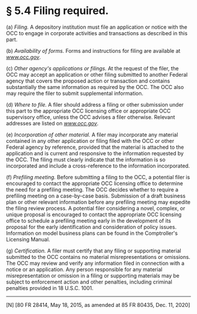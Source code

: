 # § 5.4   Filing required.

(a) *Filing.* A depository institution must file an application or notice with the OCC to engage in corporate activities and transactions as described in this part.


(b) *Availability of forms.* Forms and instructions for filing are available at *www.occ.gov*.


(c) *Other agency's applications or filings.* At the request of the filer, the OCC may accept an application or other filing submitted to another Federal agency that covers the proposed action or transaction and contains substantially the same information as required by the OCC. The OCC also may require the filer to submit supplemental information.


(d) *Where to file.* A filer should address a filing or other submission under this part to the appropriate OCC licensing office or appropriate OCC supervisory office, unless the OCC advises a filer otherwise. Relevant addresses are listed on *www.occ.gov*.


(e) *Incorporation of other material.* A filer may incorporate any material contained in any other application or filing filed with the OCC or other Federal agency by reference, provided that the material is attached to the application and is current and responsive to the information requested by the OCC. The filing must clearly indicate that the information is so incorporated and include a cross-reference to the information incorporated.


(f) *Prefiling meeting.* Before submitting a filing to the OCC, a potential filer is encouraged to contact the appropriate OCC licensing office to determine the need for a prefiling meeting. The OCC decides whether to require a prefiling meeting on a case-by-case basis. Submission of a draft business plan or other relevant information before any prefiling meeting may expedite the filing review process. A potential filer considering a novel, complex, or unique proposal is encouraged to contact the appropriate OCC licensing office to schedule a prefiling meeting early in the development of its proposal for the early identification and consideration of policy issues. Information on model business plans can be found in the Comptroller's Licensing Manual.


(g) *Certification.* A filer must certify that any filing or supporting material submitted to the OCC contains no material misrepresentations or omissions. The OCC may review and verify any information filed in connection with a notice or an application. Any person responsible for any material misrepresentation or omission in a filing or supporting materials may be subject to enforcement action and other penalties, including criminal penalties provided in 18 U.S.C. 1001.



---

[N] [80 FR 28414, May 18, 2015, as amended at 85 FR 80435, Dec. 11, 2020]




